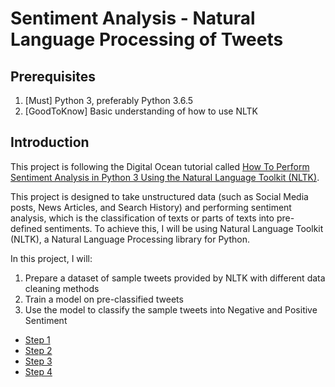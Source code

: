 # Sentiment Analysis - Natural Language Processing of Tweets
## Prerequisites
1. [Must] Python 3, preferably Python 3.6.5
2. [GoodToKnow] Basic understanding of how to use NLTK
## Introduction

This project is following the Digital Ocean tutorial called [How To Perform Sentiment Analysis in Python 3 Using the Natural Language Toolkit (NLTK)](https://www.digitalocean.com/community/tutorials/how-to-perform-sentiment-analysis-in-python-3-using-the-natural-language-toolkit-nltk).

This project is designed to take unstructured data (such as Social Media posts, News Articles, and Search History) and performing sentiment analysis, which is the classification of texts or parts of texts into pre-defined sentiments.
To achieve this, I will be using Natural Language Toolkit (NLTK), a Natural Language Processing library for Python.

In this project, I will:
1. Prepare a dataset of sample tweets provided by NLTK with different data cleaning methods
2. Train a model on pre-classified tweets
3. Use the model to classify the sample tweets into Negative and Positive Sentiment

- [Step 1](https://github.com/SamuelBridges/SentimentAnalysisTutorial/blob/master/%5B1%5Dnlp_tokenise.py)
- [Step 2](https://github.com/SamuelBridges/SentimentAnalysisTutorial/blob/master/%5B2%5Dnlp_normalise.py)
- [Step 3](https://github.com/SamuelBridges/SentimentAnalysisTutorial/blob/master/%5B3%5Dnlp_remove_noise.py)
- [Step 4]()